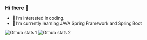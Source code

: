 ### Hi there 👋

<!--
**AhmetVARAN/AhmetVARAN** is a ✨ _special_ ✨ repository because its `README.md` (this file) appears on your GitHub profile.

Here are some ideas to get you started:

-->
- 🔭 I’m interested in coding.
- 🌱 I’m currently learning JAVA Spring Framework and Spring Boot


![Github stats 1](https://github-readme-stats.vercel.app/api?username=AhmetVARAN&show_icons=true&theme=gradient) 
![Github stats 2](https://github-readme-stats.vercel.app/api?username=AhmetVARAN&show_icons=true&theme=radical)

